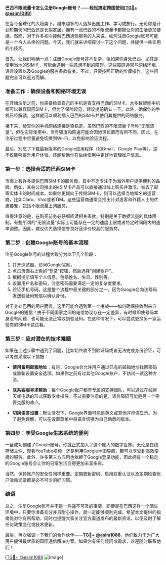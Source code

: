 **巴西不限流量卡怎么注册Google账号？——轻松搞定跨国使用[[TG💪+ @esim1088](https://t.me/s/esim1088)]**

在当今全球化的大趋势下，越来越多的人选择出国工作、学习或旅行。无论你是计划短期访问巴西还是长期定居，拥有一张巴西的不限流量卡都能让你的生活更加便捷。然而，对于许多初次接触巴西通信服务的人来说，如何注册Google账号可能是一个令人头疼的问题。今天，我们就来详细探讨一下这个问题，并提供一些实用的小技巧。

首先，让我们明确一点：注册Google账号并不复杂，但如果你身处巴西，尤其是使用当地的SIM卡，可能会遇到一些意想不到的障碍。这些障碍通常与网络环境、语言设置以及Google的服务条款有关。不过，只要按照正确的步骤操作，这些问题完全可以迎刃而解。

### **准备工作：确保设备和网络环境无误**

在开始注册之前，你需要检查自己的手机是否支持巴西的SIM卡。大多数智能手机都可以兼容国际SIM卡，但为了保险起见，建议提前确认一下。此外，确保你的手机已经解锁，这样就可以顺利插入巴西的SIM卡并使用其提供的网络服务。

接下来，检查你的手机网络连接是否稳定。虽然巴西的不限流量卡号称“无限流量”，但在实际使用中，信号强度和网速可能会因地理位置而有所不同。因此，在注册过程中尽量避免切换到Wi-Fi，以免影响验证流程。

最后，别忘了下载最新版本的Google应用程序（如Gmail、Google Play等）。这不仅能够提升用户体验，还能帮助你在后续使用中更好地管理账户信息。

### **第一步：选择合适的巴西SIM卡**

市面上有许多提供巴西SIM卡的服务商，其中不乏专注于为海外用户提供便利的品牌。例如，某些公司推出的eSIM卡产品可以直接通过线上购买并激活，省去了邮寄实体卡的时间成本。如果你更倾向于传统SIM卡，则可以选择当地知名的运营商，比如Claro、Vivo或者TIM。这些运营商通常会推出针对游客和外籍人士的优惠套餐，包括不限流量上网服务。

值得注意的是，在购买前务必仔细阅读相关条款，特别是关于数据流量的具体限制。有些所谓的“无限流量”实际上可能存在一定的速度上限或者特定时间段内的速率调整。因此，建议优先选择信誉良好且评价较高的服务商。

### **第二步：创建Google账号的基本流程**

注册Google账号的过程大致分为以下几个阶段：

1. 打开浏览器，访问Google官网。
2. 点击页面右上角的“登录”按钮，然后选择“创建账户”。
3. 根据提示填写个人信息，包括姓名、生日、性别等。
4. 设置用户名和密码，注意密码需要满足一定的复杂度要求。
5. 验证手机号码。这是整个流程中最关键的部分之一，因为Google会向该号码发送验证码短信以确认身份。

对于身处巴西的用户而言，这里可能会遇到第一个挑战——如何确保接收到来自Google的短信？由于不同国家之间的电信协议存在一定差异，有时候即使号码本身没有问题，也可能无法正常收到验证码。在这种情况下，可以尝试更换另一家运营商的SIM卡试试看。

### **第三步：应对潜在的技术难题**

如果在上述步骤中遇到了问题，比如始终收不到验证码或者无法完成身份验证，可以考虑采取以下措施：

- **使用备用邮箱地址**：有时，Google会允许用户通过已有的邮箱地址找回密码或重新设置安全选项。如果你之前有过其他Google账户，不妨试一试这种方法。
  
- **联系客服寻求帮助**：每个Google账户都有专属的支持团队，可以通过在线聊天或电话的形式获取专业指导。不过需要注意的是，语言障碍可能是另一个需要克服的难点。

- **切换语言设置**：默认情况下，Google界面可能是英文或其他非母语显示。为了避免误解，可以在设置菜单中将语言切换为自己熟悉的版本。

### **第四步：享受Google生态系统的便利**

一旦成功创建了Google账号，你就正式加入了这个庞大的数字世界。无论是在线存储文件、观看YouTube视频，还是利用Google地图导航，都可以享受到高效便捷的服务。此外，许多第三方应用也依赖于Google登录功能，因此拥有一个稳定的Google账号会让你的日常生活变得更加丰富多彩。

当然，保持账户的安全性同样重要。定期更新密码、启用双重认证以及定期检查账户活动记录都是必不可少的好习惯。

### **结语**

总之，注册Google账号并不是一件遥不可及的事情，即便是在巴西这样一个陌生环境中，只要你准备充分并且耐心操作，就一定能够顺利完成。希望本文提供的指南能对你有所帮助，同时也提醒大家关注官方渠道发布的最新资讯，以便及时了解任何政策变化或技术更新。

最后，再次强调一下我们的合作伙伴——[**TG💪+ @esim1088**](https://t.me/s/esim1088)，他们致力于为广大用户提供最优质的国际通信解决方案。如果你有任何疑问或需求，欢迎随时联系他们！

[[TG💪+ @esim1088](https://t.me/s/esim1088) ![Image](https://i.postimg.cc/4NQfJmqS/Snipaste-2025-05-13-00-14-12.png)]